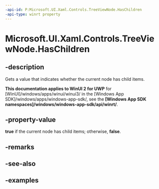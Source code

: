 ```yaml
---
-api-id: P:Microsoft.UI.Xaml.Controls.TreeViewNode.HasChildren
-api-type: winrt property
---
```

<!-- Property syntax.
public bool HasChildren { get; }
-->

# Microsoft.UI.Xaml.Controls.TreeViewNode.HasChildren


## -description

Gets a value that indicates whether the current node has child items.


**This documentation applies to WinUI 2 for UWP** for [WinUI]/windows/apps/winui/winui3/ in the [Windows App SDK]/windows/apps/windows-app-sdk/, see the **[Windows App SDK namespaces]/windows/windows-app-sdk/api/winrt/**.

## -property-value

**true** if the current node has child items; otherwise, **false**.


## -remarks


## -see-also


## -examples


